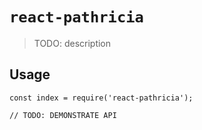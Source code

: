 # `react-pathricia`

> TODO: description

## Usage

```
const index = require('react-pathricia');

// TODO: DEMONSTRATE API
```
